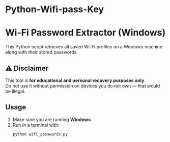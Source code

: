﻿# Python-Wifi-pass-Key
 
# Wi-Fi Password Extractor (Windows)

This Python script retrieves all saved Wi-Fi profiles on a Windows machine along with their stored passwords.

## ⚠️ Disclaimer
This tool is **for educational and personal recovery purposes only**.  
Do not use it without permission on devices you do not own — that would be illegal.

## Usage
1. Make sure you are running **Windows**.
2. Run in a terminal with:
   ```bash
   python wifi_passwords.py

